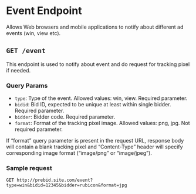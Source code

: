# Event Endpoint

Allows Web browsers and mobile applications to notify about different ad events (win, view etc).

## `GET /event` 

This endpoint is used to notify about event and do request for tracking pixel if needed.

### Query Params

- `type`: Type of the event. Allowed values: win, view. Required parameter.
- `bidid`: Bid ID, expected to be unique at least within single bidder. Required parameter.
- `bidder`: Bidder code. Required parameter.
- `format`: Format of the tracking pixel image. Allowed values: png, jpg. Not required parameter.

If “format” query parameter is present in the request URL, response body will contain a blank tracking pixel and “Content-Type” header will specify corresponding image format (“image/png” or “image/jpeg”).

### Sample request

`GET http://prebid.site.com/event?type=win&bidid=12345&bidder=rubicon&format=jpg`





